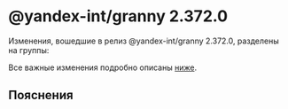 # @yandex-int/granny 2.372.0

<!-- ЧЕЛОВЕЧЕСКОЕ ВСТУПЛЕНИЕ -->

Изменения, вошедшие в релиз @yandex-int/granny 2.372.0, разделены на группы:

Все важные изменения подробно описаны [ниже](#Пояснения).

## Пояснения

